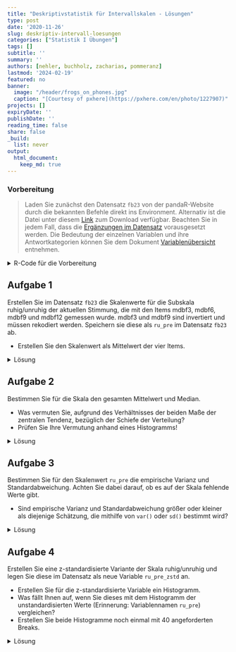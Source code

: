 ```yaml
---
title: "Deskriptivstatistik für Intervallskalen - Lösungen" 
type: post
date: '2020-11-26' 
slug: deskriptiv-intervall-loesungen 
categories: ["Statistik I Übungen"] 
tags: [] 
subtitle: ''
summary: '' 
authors: [nehler, buchholz, zacharias, pommeranz] 
lastmod: '2024-02-19'
featured: no
banner:
  image: "/header/frogs_on_phones.jpg"
  caption: "[Courtesy of pxhere](https://pxhere.com/en/photo/1227907)"
projects: []
expiryDate: ''
publishDate: ''
reading_time: false
share: false
_build:
  list: never
output:
  html_document:
    keep_md: true
---
```



### Vorbereitung

> Laden Sie zunächst den Datensatz `fb23` von der pandaR-Website durch die bekannten Befehle direkt ins Environment. Alternativ ist die Datei unter diesem [<i class="fas fa-download"></i> Link](/daten/fb23.rda) zum Download verfügbar. Beachten Sie in jedem Fall, dass die [Ergänzungen im Datensatz](/lehre/statistik-i/deskriptiv-intervall/#prep) vorausgesetzt werden. Die Bedeutung der einzelnen Variablen und ihre Antwortkategorien können Sie dem Dokument [Variablenübersicht](/lehre/statistik-i/variablen.pdf) entnehmen.

<details><summary>R-Code für die Vorbereitung</summary>

```r
#### Was bisher geschah: ----

# Daten laden
load(url('https://pandar.netlify.app/daten/fb23.rda'))

# Nominalskalierte Variablen in Faktoren verwandeln
fb23$hand_factor <- factor(fb23$hand,
                             levels = 1:2,
                             labels = c("links", "rechts"))
fb23$fach <- factor(fb23$fach,
                    levels = 1:5,
                    labels = c('Allgemeine', 'Biologische', 'Entwicklung', 'Klinische', 'Diag./Meth.'))
fb23$ziel <- factor(fb23$ziel,
                        levels = 1:4,
                        labels = c("Wirtschaft", "Therapie", "Forschung", "Andere"))
fb23$wohnen <- factor(fb23$wohnen, 
                      levels = 1:4, 
                      labels = c("WG", "bei Eltern", "alleine", "sonstiges"))
```

Prüfen Sie zur Sicherheit, ob alles funktioniert hat: 


```r
dim(fb23)
```

```
## [1] 179  41
```

Der Datensatz besteht aus 179 Zeilen (Beobachtungen) und 41 Spalten (Variablen). Falls Sie bereits eigene Variablen erstellt haben, kann die Spaltenzahl natürlich abweichen.


</details>


## Aufgabe 1

Erstellen Sie im Datensatz `fb23` die Skalenwerte für die Subskala ruhig/unruhig der aktuellen Stimmung, die mit den Items mdbf3, mdbf6, mdbf9 und mdbf12 gemessen wurde. mdbf3 und mdbf9 sind invertiert und müssen rekodiert werden. Speichern sie diese als `ru_pre` im Datensatz `fb23` ab.

* Erstellen Sie den Skalenwert als Mittelwert der vier Items.


<details><summary>Lösung</summary>


```r
# Invertieren
fb23$mdbf3_pre_r <-  -1 * (fb23$mdbf3_pre - 5)
fb23$mdbf9_pre_r <-  -1 * (fb23$mdbf9_pre - 5)
```


```r
# Skalenwert

ru_pre <- fb23[, c("mdbf3_pre_r", "mdbf6_pre", "mdbf9_pre_r", "mdbf12_pre")]

fb23$ru_pre <- rowMeans(ru_pre)
```

Oder in einem Schritt mit der Pipe:


```r
# Skalenwert

fb23$ru_pre <-  fb23[, c("mdbf3_pre_r", "mdbf6_pre", 
                         "mdbf9_pre_r", "mdbf12_pre")] |> rowMeans()
```

</details>


## Aufgabe 2

Bestimmen Sie für die Skala den gesamten Mittelwert und Median.

* Was vermuten Sie, aufgrund des Verhältnisses der beiden Maße der zentralen Tendenz, bezüglich der Schiefe der Verteilung?
* Prüfen Sie Ihre Vermutung anhand eines Histogramms!


<details><summary>Lösung</summary>


```r
# Median und Mittelwert
median(fb23$ru_pre, na.rm = TRUE)
```

```
## [1] 3
```

```r
mean(fb23$ru_pre, na.rm = TRUE)
```

```
## [1] 2.730447
```

Der Median ist größer als der Mittelwert, was eine linksschiefe Verteilung vermuten lässt.


**Prüfen der Vermutung anhand eines Histogramms!**


```r
hist(fb23$ru_pre, breaks = 6) # Histogramm
```

![](/lehre/statistik-i/deskriptiv-intervall-loesungen_files/figure-html/unnamed-chunk-7-1.png)<!-- -->

Unser Histogramm zeigt uns, dass die Verteilung tatsächlich einigermaßen linksschief verläuft.
</details>


## Aufgabe 3

Bestimmen Sie für den Skalenwert `ru_pre` die empirische Varianz und Standardabweichung. Achten Sie dabei darauf, ob es auf der Skala fehlende Werte gibt.

* Sind empirische Varianz und Standardabweichung größer oder kleiner als diejenige Schätzung, die mithilfe von `var()` oder `sd()` bestimmt wird?

<details><summary>Lösung</summary>

**Erinnerung:**

* Empirische Varianz: $s^2_{X} = \frac{\sum_{m=1}^n (x_m - \bar{x})^2}{n}$  
* Schätzer der Populationsvarianz: $\hat{\sigma}^2_{X} = \frac{\sum_{m=1}^n (x_m - \bar{x})^2}{n - 1}$  

Zur Berechnung der Varianz gemäß Formel benötigen wir $n$. Wir könnten mit `nrow(fb23)` die Länge des Datensatzes für `n` heranziehen. Dies ist jedoch nur dann sinnvoll, wenn auf der Variable `ru_pre`` keine fehlenden Werte vorhanden sind!


```r
is.na(fb23$ru_pre) |> sum()
```

```
## [1] 0
```

Hier gibt es tatsächlich keinen fehlenden Wert.


```r
# empirische Varianz
# per Hand
sum((fb23$ru_pre - mean(fb23$ru_pre, na.rm = T))^2, na.rm = T) / (length(na.omit(fb23$ru_pre)))
```

```
## [1] 0.5582769
```

```r
# durch Umrechnung 
var(fb23$ru_pre, na.rm = T) * (length(na.omit(fb23$ru_pre))-1) / length(na.omit(fb23$ru_pre))
```

```
## [1] 0.5582769
```

```r
# Populationsschätzer
var(fb23$ru_pre, na.rm = T)
```

```
## [1] 0.5614133
```

Die empirische Varianz ist kleiner als der Populationsschätzer.

Nun fehlt noch die Betrachtung der Standardabweichung. Als einfachste Möglichkeit für die Berechnung der empirischen Standardabweichung haben wir gelernt, dass man die Wurzel aus der empirischen Varianz ziehen kann.


```r
# empirische Standardabweichung (na.omit / na.rm kann auch ausgelassen werden!)
(sum((fb23$ru_pre - mean(fb23$ru_pre, na.rm = T))^2, na.rm = T) / length(na.omit(fb23$ru_pre))) |> sqrt()
```

```
## [1] 0.7471793
```

```r
# Populationsschätzer
sd(fb23$ru_pre, na.rm = T)
```

```
## [1] 0.7492752
```

Auch hier ist der empirische Wert kleiner als der Schätzer.

</details>


## Aufgabe 4

Erstellen Sie eine z-standardisierte Variante der Skala ruhig/unruhig und legen Sie diese im Datensatz als neue Variable `ru_pre_zstd` an.

* Erstellen Sie für die z-standardisierte Variable ein Histogramm.
* Was fällt Ihnen auf, wenn Sie dieses mit dem Histogramm der unstandardisierten Werte (Erinnerung: Variablennamen `ru_pre`) vergleichen?
* Erstellen Sie beide Histogramme noch einmal mit 40 angeforderten Breaks.


<details><summary>Lösung</summary>

Um die Vergleichbarkeit zu erhöhen, wird im folgenden Code ein kleiner Trick angewendet. Die beiden Histogramme sollten am besten gleichzeitig unter **Plots** angezeigt werden. Durch die verwendete Funktion `par()` kann man verschiedene Plots gemeinsam in einem Fenster zeichnen. Das Argument bestimmt dabei, dass es eine Zeile und zwei Spalten für die Plots gibt.


```r
par(mfrow=c(1,2))

# z-Standardisierung
fb23$ru_pre_zstd <- scale(fb23$ru_pre, center = TRUE, scale = TRUE)

# Histogramme
hist(fb23$ru_pre_zstd)
hist(fb23$ru_pre)
```

![](/lehre/statistik-i/deskriptiv-intervall-loesungen_files/figure-html/unnamed-chunk-11-1.png)<!-- -->

Beim Vergleich der beiden Histogrammen fällt auf, dass sich - aufgrund der R-Voreinstellungen - das Erscheinungsbild fälschlicherweise unterscheidet (vor allem, wenn wir die y-Achse betrachten!) - eigentlich sollte sich durch die z-Transformation nur Skalierung der x-Achsen-Variable verändern. Tatsächlich aber bestimmt R hier eine unterschiedliche Anzahl von Kategorien. Wir erhalten eine konstantere Darstellung durch das `breaks`-Argument:


```r
# Histogramme mit jeweils 5/6 Breaks
par(mfrow=c(1,2))
hist(fb23$ru_pre_zstd, breaks = 5)
hist(fb23$ru_pre, breaks = 6)
```

![](/lehre/statistik-i/deskriptiv-intervall-loesungen_files/figure-html/unnamed-chunk-12-1.png)<!-- -->

Die Verteilungen sehen nun tatsächlich vergleichbar aus. Da die Breaks ein weicher Befehl sind, kann hier keine komplette Gleichheit gegeben werden.

</details>
